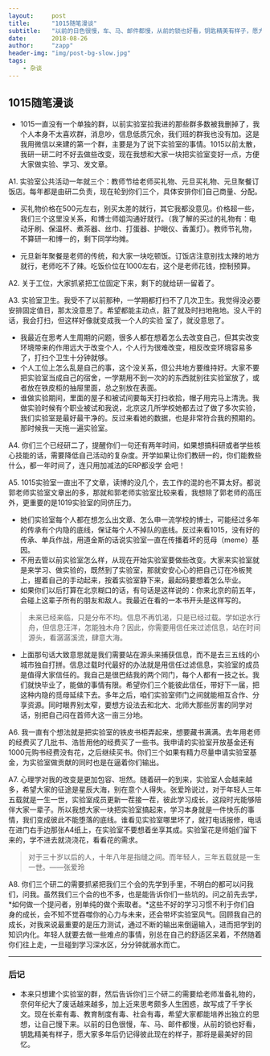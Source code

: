 ```yaml
---
layout:     post
title:      "1015随笔漫谈"
subtitle:   "以前的日色很慢，车、马、邮件都慢，从前的锁也好看，钥匙精美有样子，愿大家多年后仍记得彼此现在的样子，那将是最美好的回忆。"
date:       2018-08-26
author:     "zapp"
header-img: "img/post-bg-slow.jpg"
tags:
    - 杂谈
---
```




## 1015随笔漫谈
* 1015一直没有一个单独的群，以前实验室拉我进的那些群多数被我删掉了，我个人本身不太喜欢群，消息吵，信息低质冗余，我们班的群我也没有加。这是我用微信以来建的第一个群，主要是为了说下实验室的事情。1015以前太散，我研一研二时不好去做些改变，现在我想和大家一块把实验室变好一点，方便大家做实验、学习、发文章。

A1.  实验室公共活动一年就三个：教师节给老师买礼物、元旦买礼物、元旦聚餐订饭店。每年都是由研二负责，现在轮到你们三个，具体安排你们自己商量、分配。

* 买礼物价格在500元左右，别买太差的就行，其它我都没意见。价格超一些，我们三个这里没关系，和博士师姐沟通好就行。（我了解的买过的礼物有：电动牙刷、保温杯、煮茶器、丝巾、打蛋器、护眼仪、香薰灯）。教师节礼物，不算研一和博一的，剩下同学均摊。

* 元旦新年聚餐是老师的传统，和大家一块吃顿饭。订饭店注意别找太辣的地方就行，老师吃不了辣。吃饭价位在1000左右，这个是老师花钱，控制预算。
 
A2.  关于工位，大家抓紧把工位固定下来，剩下的就给研一留着了。

A3.  实验室卫生。我受不了以前那种，一学期都打扫不了几次卫生。我觉得没必要安排固定值日，那太没意思了。希望都能主动点，脏了就及时扫地拖地。没人干的话，我会打扫，但这样好像就变成我一个人的实验
室了，就没意思了。

* 我最近在思考人生周期的问题，很多人都在想着怎么去改变自己，但其实改变环境带来的作用远大于改变个人，个人行为很难改变，相反改变环境容易多了，打扫个卫生十分钟就够。
* 个人工位上怎么乱是自己的事，这个没关系，但公共地方要维持好。大家不要把实验室当成自己的宿舍，一学期用不到一次的的东西就别往实验室放了，或者放在铁皮柜的抽屉里面，总之别放在表面。
* 谁做实验期间，里面的屋子和被试间要每天打扫收拾，帽子用完马上清洗。我做实验时候有个职业被试和我说，北京这几所学校她都去过了做了多次实验，我们实验室是最好最干净的。反过来看她的数据，也是非常符合我的预期的。那时候我一天拖一遍实验室。

A4.  你们三个已经研二了，提醒你们一句还有两年时间，如果想搞科研或者学些核心技能的话，需要降低自己活动的复杂度。开学如果让你们教研一的，你们能教些什么，都一年时间了，连只用加减法的ERP都没学
会吧！

A5.  1015实验室一直出不了文章，读博的没几个，去工作的混的也不算太好。都说郭老师实验室文章出的多，那就和郭老师实验室比较来看，我想除了郭老师的高压外，更重要的是1019实验室的同侪压力。

* 她们实验室每个人都在想怎么出文章、怎么申一流学校的博士，可能经过多年的传承有个内隐的底线，保证每个人不掉队的底线。反过来看1015，没有好的传承、单兵作战，用道金斯的话说实验室一直在传播着坏的觅母（meme）基因。
* 不用去管以前实验室怎么样，从现在开始实验室要做些改变。大家来实验室就是来学习、做实验的，既然到了实验室，那就安安心心的把自己订在冷板凳上，握着自己的手动起来，按着实验室静下来，最起码要想着怎么毕业。
* 如果你们以后打算在北京糊口的话，有句话是这样说的：你来北京的前五年，会碰上这辈子所有的朋友和敌人。我最近在看的一本书开头是这样写的。

> 未来已经来临，只是分布不均。信息不再饥渴，只是已经过载。学如逆水行舟，但信息汪洋，怎能独木舟？因此，你需要用信任来过滤信息，站在时间源头，看潺潺溪流，肆意大海。

* 上面那句话大致意思就是我们需要站在源头来捕获信息，而不是去三五线的小城市独自打拼。信息过载时代最好的办法就是用信任过滤信息，实验室的成员是值得大家信任的。我自己是很巴结我的两个同门，每个人都有一技之长。我们就快毕业了，能做的事情有限。希望你们三个能彼此信任，带好下一届，把这种内隐的觅母延续下去。多年之后，咱们实验室师门之间就能相互合作、分享资源。同时眼界别太窄，要想方设法去和北大、北师大那些厉害的同学对话，别把自己闷在首师大这一亩三分地。

A6. 我一直有个想法就是把实验室的铁皮书柜弄起来，想要藏书满满。去年用老师的经费买了几批书、浩哲用他的经费买了一些书。我申请的实验室开放基金还有1000元购书经费没有花，之后继续买书。你们三个如果有精力尽量申请实验室基金，为实验室做贡献的同时也是在逼着你们输出。

A7. 心理学对我的改变是更加包容、坦然。随着研一的到来，实验室人会越来越多，希望大家的征途是星辰大海，别在意个人得失。张爱玲说过，对于年轻人三年五载就是一生一世，实验室成员更新一茬接一茬，彼此学习成长，这段时光能够陪伴大家一辈子。所以我想大家一块把实验室搞起来，学习本身就是一件快乐的事情，我们变成彼此不能堕落的底线。谁看见实验室哪里坏了，就打电话报修，电话在进门右手边那张A4纸上，在实验室不要想着坐享其成。实验室花是师姐们留下来的，学不进去就浇浇花，看看花的需求。

> 对于三十岁以后的人，十年八年是指缝之间。而年轻人，三年五载就是一生一世。——张爱玲

A8. 你们三个研二的需要抓紧把我们三个会的先学到手里，不明白的都可以问我们，问我。虽然我们三个会的也不多，也是能告诉你们一些坑的。问之前先去学，*如何做一个提问者，别单纯的做个索取者。*这些不好的学习习惯不利于你们自身的成长，会不知不觉吞噬你的心力与未来，还会带坏实验室风气。回顾我自己的成长，对我来说最重要的是压力测试，通过不断的输出来倒逼输入，进而把学到的知识内化。年轻人就要去做一些难点的事情，别总在自己的舒适区呆着，不然随着你们往上走，一旦碰到学习深水区，分分钟就溺水而亡。

----
### 后记
* 本来只想建个实验室的群，然后告诉你们三个研二的需要给老师准备礼物的，奈何年纪大了废话越来越多，加上近来思考颇多人生困惑，故写成了千字长文。现在长辈有毒、教育制度有毒、社会有毒，希望大家都能培养出独立的思想，让自己慢下来。以前的日色很慢，车、马、邮件都慢，从前的锁也好看，钥匙精美有样子，愿大家多年后仍记得彼此现在的样子，那将是最美好的回忆。